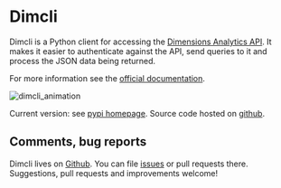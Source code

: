 # Dimcli

Dimcli is a Python client for accessing the [Dimensions Analytics API](https://www.dimensions.ai/dimensions-apis/). It makes it easier to authenticate against the API, send queries to it and process the JSON data being returned.  

For more information see the [official documentation](https://digital-science.github.io/dimcli/index.html).
 
![dimcli_animation](https://raw.githubusercontent.com/digital-science/dimcli/master/static/dimcli_animated.gif)

Current version: see [pypi homepage](https://pypi.org/project/dimcli/). Source code hosted on [github](https://github.com/digital-science/dimcli). 



## Comments, bug reports

Dimcli lives on [Github](https://github.com/digital-science/dimcli/). You can file [issues]([issues](https://github.com/digital-science/dimcli/issues/new)) or pull requests there. Suggestions, pull requests and improvements welcome!